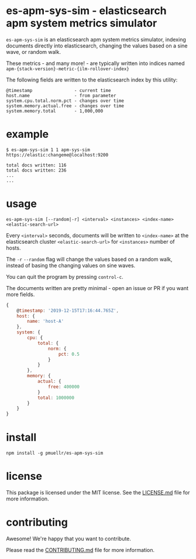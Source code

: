es-apm-sys-sim - elasticsearch apm system metrics simulator
================================================================================

`es-apm-sys-sim` is an elasticsearch apm system metrics simulator, indexing
documents directly into elasticsearch, changing the values based on a sine
wave, or random walk.

These metrics - and many more! - are typically written into indices named
`apm-{stack-version}-metric-{ilm-rollover-index}`

The following fields are written to the elasticsearch index by this utility:

    @timestamp                - current time
    host.name                 - from parameter
    system.cpu.total.norm.pct - changes over time
    system.memory.actual.free - changes over time
    system.memory.total       - 1,000,000


example
================================================================================

```console
$ es-apm-sys-sim 1 1 apm-sys-sim https://elastic:changeme@localhost:9200

total docs written: 116
total docs written: 236
...
...
```


usage
================================================================================

```
es-apm-sys-sim [--random|-r] <interval> <instances> <index-name> <elastic-search-url>
```

Every `<interval>` seconds, documents will be written to `<index-name>` at
the elasticsearch cluster `<elastic-search-url>` for `<instances>` number
of hosts.

The `-r` `--random` flag will change the values based on a random walk, instead
of basing the changing values on sine waves.

You can quit the program by pressing `control-c`.  

The documents written are pretty minimal - open an issue or PR if you want
more fields.

```js
{
    @timestamp: '2019-12-15T17:16:44.765Z',
    host: {
        name: 'host-A'
    },
    system: {
        cpu: {
            total: {
                norm: {
                    pct: 0.5
                }
            }
        },
        memory: {
            actual: {
                free: 400000
            }
            total: 1000000
        }
    }
}
```

install
================================================================================

    npm install -g pmuellr/es-apm-sys-sim


license
================================================================================

This package is licensed under the MIT license.  See the [LICENSE.md][] file
for more information.


contributing
================================================================================

Awesome!  We're happy that you want to contribute.

Please read the [CONTRIBUTING.md][] file for more information.


[LICENSE.md]: LICENSE.md
[CONTRIBUTING.md]: CONTRIBUTING.md
[CHANGELOG.md]: CHANGELOG.md